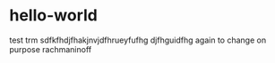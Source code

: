 # hello-world
test trm sdfkfhdjfhakjnvjdfhrueyfufhg
djfhguidfhg
again to change on purpose rachmaninoff
